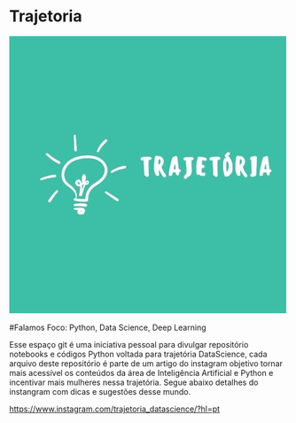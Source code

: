 # Trajetoria

![](https://github.com/TatianaFlorentino/trajetoria/blob/7677823a87184296885957db03cc14fda9999459/4.jpg?W=512)

#Falamos
Foco: Python, Data Science, Deep Learning 

Esse espaço git é uma iniciativa pessoal para divulgar repositório  notebooks e códigos Python voltada para trajetória DataScience, cada arquivo deste repositório é parte de um artigo do instagram objetivo  tornar mais acessível os conteúdos da área de Inteligência Artificial e Python e incentivar mais mulheres nessa trajetória.
Segue abaixo detalhes do instangram com dicas e sugestões desse mundo.

https://www.instagram.com/trajetoria_datascience/?hl=pt

